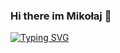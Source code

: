 ### Hi there im Mikołaj 👋

[![Typing SVG](https://readme-typing-svg.demolab.com?font=Google+Sans&weight=100&size=12&pause=1000&color=67A106&vCenter=true&width=600&lines=I+am+a+computer+sience+student+with+a+passion+for+computer+security+🥳+📕📘)](https://git.io/typing-svg)
